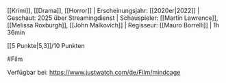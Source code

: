 
[[Krimi]], [[Drama]], [[Horror]] | Erscheinungsjahr: [[2020er|2022]] | Geschaut: 2025 über Streamingdienst | Schauspieler: [[Martin Lawrence]], [[Melissa Roxburgh]], [[John Malkovich]] | Regisseur: [[Mauro Borrelli]] | 1h 36min

[[5 Punkte|5,3]]/10 Punkten


#Film 

Verfügbar bei: https://www.justwatch.com/de/Film/mindcage